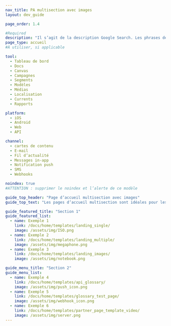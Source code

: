 ```yaml
---
nav_title: PA multisection avec images
layout: dev_guide

page_order: 1.4

#Required
description: "Il s’agit de la description Google Search. Les phrases de plus de 160 caractères seront tronquées… soyez concis !"
page_type: accueil
#À utiliser, si applicable

tool:
  - Tableau de bord
  - Docs
  - Canvas
  - Campagnes
  - Segments
  - Modèles
  - Médias
  - Localisation
  - Currents
  - Rapports

platform:
  - iOS
  - Android
  - Web
  - API

channel:
  - cartes de contenu
  - E-mail
  - Fil d’actualité
  - Messages in-app
  - Notification push
  - SMS
  - Webhooks

noindex: true
#ATTENTION : supprimer le noindex et l’alerte de ce modèle

guide_top_header: "Page d’accueil multisection avec images"
guide_top_text: "Les pages d’accueil multisection sont idéales pour les grandes sections dont les pages sont divisées, généralement par thématique. Ce modèle-là utilise le paramètre de mise en page YAML « dev_guide » ('layout: dev_guide'), qui vous empêche d’ajouter des informations supplémentaires au bas de la page, mais qui permet toutefois d’avoir plus d’une seule section de boutons."

guide_featured_title: "Section 1"
guide_featured_list:
  - name: Exemple 1
    link: /docs/home/templates/landing_single/
    image: /assets/img/ISO.png
  - name: Exemple 2
    link: /docs/home/templates/landing_multiple/
    image: /assets/img/megaphone.png
  - name: Exemple 3
    link: /docs/home/templates/landing_images/
    image: /assets/img/notebook.png

guide_menu_title: "Section 2"
guide_menu_list:
  - name: Exemple 4
    link: /docs/home/templates/api_glossary/
    image: /assets/img/push_icon.png
  - name: Exemple 5
    link: /docs/home/templates/glossary_test_page/
    image: /assets/img/webhook_icon.png
  - name: Exemple 6
    link: /docs/home/templates/partner_page_template_video/
    image: /assets/img/server.png
---
```

